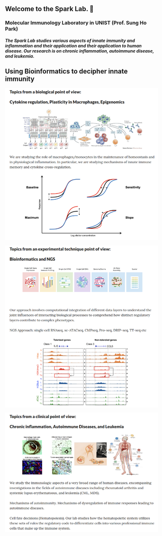 ## Welcome to the Spark Lab. 👋
### Molecular Immunology Laboratory in UNIST (Prof. Sung Ho Park)

#### *The Spark Lab studies various aspects of innate immunity and inflammation and their application and their application to human disease. Our research is on chronic inflammation, autoimmune disease, and leukemia.*

## Using Bioinformatics to decipher innate immunity
<p align="center">
<img width="780" src="https://raw.githubusercontent.com/S-ParkLab/.github/master/src/Topic_Spark_LAB_0.png">
</p>

<p align="center">
<img width="780" src="https://raw.githubusercontent.com/S-ParkLab/.github/master/src/Topic_Spark_LAB_1.png">
</p>

<p align="center">
<img width="780" src="https://raw.githubusercontent.com/S-ParkLab/.github/master/src/Topic_Spark_LAB_2.png">
</p>
